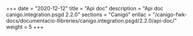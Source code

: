 +++
date        = "2020-12-12"
title       = "Api doc"
description = "Api doc canigo.integration.psgd 2.2.0"
sections    = "Canigó"
enllac		= "/canigo-fwk-docs/documentacio-llibreries/canigo.integration.psgd/2.2.0/api-doc/"
weight		= 5
+++

